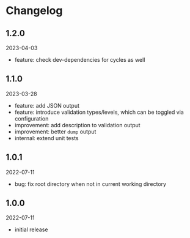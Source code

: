 # Changelog


## 1.2.0

2023-04-03

- feature: check dev-dependencies for cycles as well


## 1.1.0

2023-03-28

- feature: add JSON output
- feature: introduce validation types/levels, which can be toggled via
  configuration
- improvement: add description to validation output
- improvement: better `dump` output
- internal: extend unit tests


## 1.0.1

2022-07-11

- bug: fix root directory when not in current working directory


## 1.0.0

2022-07-11

- initial release

